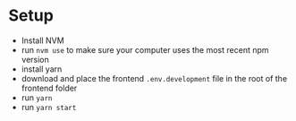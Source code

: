 # Setup

* Install NVM
* run `nvm use` to make sure your computer uses the most recent npm version
* install yarn
* download and place the frontend `.env.development` file in the root of the frontend folder
* run `yarn`
* run `yarn start`
